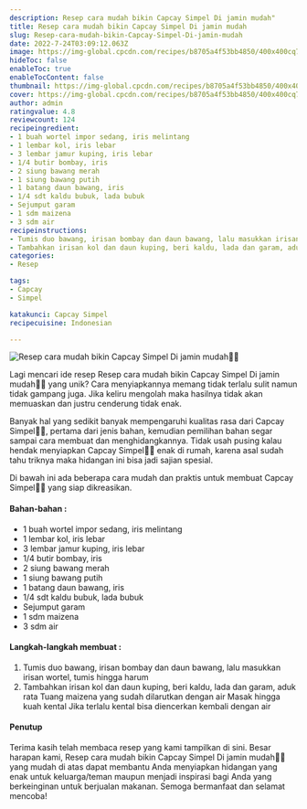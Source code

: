 ```yaml
---
description: Resep cara mudah bikin Capcay Simpel Di jamin mudah"
title: Resep cara mudah bikin Capcay Simpel Di jamin mudah
slug: Resep-cara-mudah-bikin-Capcay-Simpel-Di-jamin-mudah
date: 2022-7-24T03:09:12.063Z
image: https://img-global.cpcdn.com/recipes/b8705a4f53bb4850/400x400cq70/photo.jpg
hideToc: false
enableToc: true
enableTocContent: false
thumbnail: https://img-global.cpcdn.com/recipes/b8705a4f53bb4850/400x400cq70/photo.jpg
cover: https://img-global.cpcdn.com/recipes/b8705a4f53bb4850/400x400cq70/photo.jpg
author: admin
ratingvalue: 4.8
reviewcount: 124
recipeingredient:
- 1 buah wortel impor sedang, iris melintang
- 1 lembar kol, iris lebar
- 3 lembar jamur kuping, iris lebar
- 1/4 butir bombay, iris
- 2 siung bawang merah
- 1 siung bawang putih
- 1 batang daun bawang, iris
- 1/4 sdt kaldu bubuk, lada bubuk
- Sejumput garam
- 1 sdm maizena
- 3 sdm air
recipeinstructions:
- Tumis duo bawang, irisan bombay dan daun bawang, lalu masukkan irisan wortel, tumis hingga harum
- Tambahkan irisan kol dan daun kuping, beri kaldu, lada dan garam, aduk rata Tuang maizena yang sudah dilarutkan dengan air Masak hingga kuah kental Jika terlalu kental bisa diencerkan kembali dengan air
categories:
- Resep

tags:
- Capcay
- Simpel

katakunci: Capcay Simpel
recipecuisine: Indonesian

---
```


![Resep cara mudah bikin Capcay Simpel Di jamin mudah👩‍🍳](https://img-global.cpcdn.com/recipes/b8705a4f53bb4850/400x400cq70/photo.jpg)

Lagi mencari ide resep Resep cara mudah bikin Capcay Simpel Di jamin mudah👩‍🍳 yang unik? Cara menyiapkannya memang tidak terlalu sulit namun tidak gampang juga. Jika keliru mengolah maka hasilnya tidak akan memuaskan dan justru cenderung tidak enak.

Banyak hal yang sedikit banyak mempengaruhi kualitas rasa dari Capcay Simpel👩‍🍳, pertama dari jenis bahan, kemudian pemilihan bahan segar sampai cara membuat dan menghidangkannya. Tidak usah pusing kalau hendak menyiapkan Capcay Simpel👩‍🍳 enak di rumah, karena asal sudah tahu triknya maka hidangan ini bisa jadi sajian spesial.

Di bawah ini ada beberapa cara mudah dan praktis untuk membuat Capcay Simpel👩‍🍳 yang siap dikreasikan.

<!--inarticleads1-->

#### Bahan-bahan :

- 1 buah wortel impor sedang, iris melintang
- 1 lembar kol, iris lebar
- 3 lembar jamur kuping, iris lebar
- 1/4 butir bombay, iris
- 2 siung bawang merah
- 1 siung bawang putih
- 1 batang daun bawang, iris
- 1/4 sdt kaldu bubuk, lada bubuk
- Sejumput garam
- 1 sdm maizena
- 3 sdm air

<!--inarticleads2-->

#### Langkah-langkah membuat :

1. Tumis duo bawang, irisan bombay dan daun bawang, lalu masukkan irisan wortel, tumis hingga harum
1. Tambahkan irisan kol dan daun kuping, beri kaldu, lada dan garam, aduk rata Tuang maizena yang sudah dilarutkan dengan air Masak hingga kuah kental Jika terlalu kental bisa diencerkan kembali dengan air

#### Penutup

Terima kasih telah membaca resep yang kami tampilkan di sini. Besar harapan kami, Resep cara mudah bikin Capcay Simpel Di jamin mudah👩‍🍳 yang mudah di atas dapat membantu Anda menyiapkan hidangan yang enak untuk keluarga/teman maupun menjadi inspirasi bagi Anda yang berkeinginan untuk berjualan makanan. Semoga bermanfaat dan selamat mencoba!